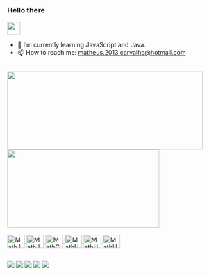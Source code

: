 ##

<h3>Hello there</h3><img width="30" height="30" src="https://cdn-icons-png.flaticon.com/128/5177/5177581.png">


- 🌱 I’m currently learning JavaScript and Java.
- 📫 How to reach me: matheus.2013.carvalho@hotmail.com

##
<div>
<a href="https://github.com/matheusbcm">
<img height = "180em" width = "450em" src="https://github-readme-stats.vercel.app/api?username=matheusbcm&show_icons=true&theme=transparent">
<img height = "180em" width = "350em" src="https://github-readme-stats.vercel.app/api/top-langs/?username=matheusbcm&hide_progress=true">
</div>
<div style="display: inline_block"><br>
  <img align="center" alt="MathJS" height="30" width="40" src="https://cdn.jsdelivr.net/gh/devicons/devicon/icons/javascript/javascript-original.svg">
  <img align="center" alt="MathJAVA" height="30" width="40" src="https://cdn.jsdelivr.net/gh/devicons/devicon/icons/java/java-original.svg">
  <img align="center" alt="MathCSS" height="30" width="40" src="https://cdn.jsdelivr.net/gh/devicons/devicon/icons/css3/css3-plain.svg">
  <img align="center" alt="MathHTML" height="30" width="40" src="https://cdn.jsdelivr.net/gh/devicons/devicon/icons/html5/html5-plain.svg">
  <img align="center" alt="MathHTML" height="30" width="40" src="https://cdn.jsdelivr.net/gh/devicons/devicon/icons/react/react-original.svg">
  <img align="center" alt="MathHTML" height="30" width="40" src="https://cdn.jsdelivr.net/gh/devicons/devicon/icons/bootstrap/bootstrap-original.svg">
</div>
  
  ##
  
<div>
  <a href="mailto:matheus.2013.carvalho@Hotmail.com"><img src="https://img.shields.io/badge/Microsoft_Outlook-0078D4?style=for-the-badge&logo=microsoft-outlook&logoColor=white"></a>
  <a href=""><img src="https://img.shields.io/badge/LinkedIn-0077B5?style=for-the-badge&logo=linkedin&logoColor=white"></a>
  <a href=""><img src="https://img.shields.io/badge/website-000000?style=for-the-badge&logo=About.me&logoColor=white"></a>
  <a href=""><img src="https://img.shields.io/badge/Instagram-E4405F?style=for-the-badge&logo=instagram&logoColor=white"></a>
  <a href=""><img src="https://img.shields.io/badge/WhatsApp-25D366?style=for-the-badge&logo=whatsapp&logoColor=whit"></a>
</div>


